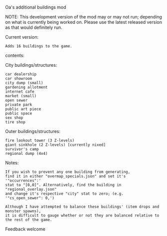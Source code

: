 Oa's additional buildings mod

NOTE: This development version of the mod may or may not run; depending on what is currently being worked on.
Please use the latest released version as that would definitely run.


Current version:

    Adds 16 buildings to the game.

contents:

City buildings/structures:
    
    car dealership
    car showroom
    city dump (small)
    gardening allotment
    internet cafe
    market (small)
    open sewer
    private park
    public art piece
    public space
    sex shop
    tire shop
		
Outer buildings/structures:
    
    fire lookout tower (3 Z-levels)
    giant sinkhole (2 Z-levels) [currently nixed]
    survivor's camp
    regional dump (4x4)

Notes: 

    If you wish to prevent any one building from generating,
    find it in either "overmap_specials.json" and set it's '"occurrences":'
    stat to "[0,0]". Alternatively, find the building in "regional_overlay.json"
    and change it's respective "city" stat to zero; (e.g. '"cs_open_sewer": 0,')
		
    Although I have attempted to balance these buildings' (item drops and monster spawns),
    it is difficult to gauge whether or not they are balanced relative to the rest of the game.
		
Feedback welcome
